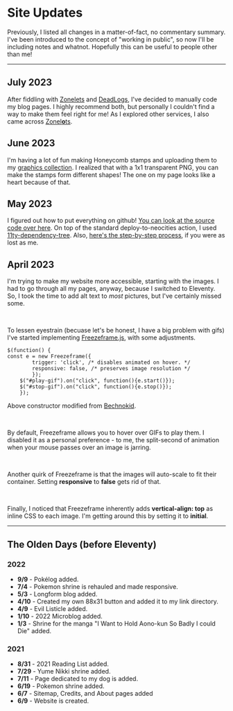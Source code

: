 # Site Updates

Previously, I listed all changes in a matter-of-fact, no commentary summary. I've been introduced to the concept of "working in public", so now I'll be including notes and whatnot. Hopefully this can be useful to people other than me!

---

## July 2023

After fiddling with [Zonelets](https://zonelets.net/) and [DeadLogs](https://deadlogs.shroom.ink/), I've decided to manually code my blog pages. I highly recommend both, but personally I couldn't find a way to make them feel right for me! As I explored other services, I also came across [Zonel**o**ts](https://speakthesky.com/code/zonelots).

## June 2023

I'm having a lot of fun making Honeycomb stamps and uploading them to my [graphics collection](../silly-stuff/). I realized that with a 1x1 transparent PNG, you can make the stamps form different shapes! The one on my page looks like a heart because of that.

## May 2023

I figured out how to put everything on github! [You can look at the source code over here](https://github.com/Filipiniality/lugaw). On top of the standard deploy-to-neocities action, I used [11ty-dependency-tree](https://github.com/11ty/eleventy-dependency-tree). Also, [here's the step-by-step process](https://github.com/M1ssM0ss/deploy-to-neocities-template), if you were as lost as me.

## April 2023

I'm trying to make my website more accessible, starting with the images. I had to go through all my pages, anyway, because I switched to Eleventy. So, I took the time to add alt text to *most* pictures, but I've certainly missed some.

<br>

To lessen eyestrain (becuase let's be honest, I have a big problem with gifs) I've started implementing [Freezeframe.js](https://github.com/ctrl-freaks/freezeframe.js/tree/master/packages/freezeframe), with some adjustments.

    $(function() {
    const e = new Freezeframe({
            trigger: 'click', /* disables animated on hover. */
            responsive: false, /* preserves image resolution */
            });
        $("#play-gif").on("click", function(){e.start()});
        $("#stop-gif").on("click", function(){e.stop()});
        });
Above constructor modified from [Bechnokid](https://bechnokid.neocities.org/resources/tut_freezeframe).

<br>

By default, Freezeframe allows you to hover over GIFs to play them. I disabled it as a personal preference - to me, the split-second of animation when your mouse passes over an image is jarring.

<br>

Another quirk of Freezeframe is that the images will auto-scale to fit their container. Setting **responsive** to **false** gets rid of that.

<br>

Finally, I noticed that Freezeframe inherently adds **vertical-align: top** as inline CSS to each image. I'm getting around this by setting it to **initial**.

---

## The Olden Days (before Eleventy)
### 2022
* **9/9** - Pok&eacute;log added.
* **7/4** - Pokemon shrine is rehauled and made responsive.
* **5/3** - Longform blog added.
* **4/10** - Created my own 88x31 button and added it to my link directory.
* **4/9** - Evil Listicle added.
* **1/10** - 2022 Microblog added.
* **1/3** - Shrine for the manga "I Want to Hold Aono-kun So Badly I could Die" added.

### 2021
* **8/31** - 2021 Reading List added.
* **7/29** - Yume Nikki shrine added.
* **7/11** - Page dedicated to my dog is added.
* **6/19** - Pokemon shrine added.
* **6/7** - Sitemap, Credits, and About pages added
* **6/9** - Website is created.
